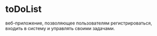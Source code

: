# toDoList
веб-приложение, позволяющее пользователям регистрироваться, входить в систему и управлять своими задачами. 
